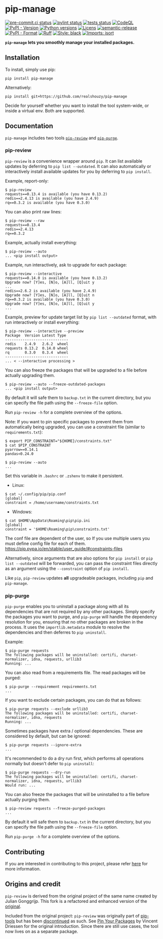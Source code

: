 # pip-manage

[![pre-commit.ci status](https://results.pre-commit.ci/badge/github/realshouzy/pip-manage/main.svg)](https://results.pre-commit.ci/latest/github/realshouzy/pip-manage/main)
[![pylint status](https://github.com/realshouzy/pip-manage/actions/workflows/pylint.yaml/badge.svg)](https://github.com/realshouzy/pip-manage/actions/workflows/pylint.yaml)
[![tests status](https://github.com/realshouzy/pip-manage/actions/workflows/test.yaml/badge.svg)](https://github.com/realshouzy/pip-manage/actions/workflows/test.yaml)
[![CodeQL](https://github.com/realshouzy/pip-manage/actions/workflows/codeql.yaml/badge.svg)](https://github.com/realshouzy/pip-manage/actions/workflows/codeql.yaml)
[![PyPI - Version](https://img.shields.io/pypi/v/pip-manage)](https://github.com/realshouzy/pip-manage/releases/latest)
[![Python versions](https://img.shields.io/pypi/pyversions/pip-manage.svg)](https://pypi.org/project/pip-manage/)
[![Licens](https://img.shields.io/pypi/l/pip-manage)](https://github.com/realshouzy/pip-review/blob/main/LICENSE)
[![semantic-release](https://img.shields.io/badge/%F0%9F%93%A6%F0%9F%9A%80-semantic--release-e10079.svg)](https://github.com/realshouzy/pip-manage/releases)
[![PyPI - Format](https://img.shields.io/pypi/format/pip-manage)](https://pypi.org/project/pip-manage/)
[![Ruff](https://img.shields.io/endpoint?url=https://raw.githubusercontent.com/astral-sh/ruff/main/assets/badge/v2.json)](https://github.com/astral-sh/ruff)
[![Style: black](https://img.shields.io/badge/code%20style-black-000000.svg)](https://github.com/psf/black)
[![Imports: isort](https://img.shields.io/badge/%20imports-isort-%231674b1?style=flat&labelColor=ef8336)](https://pycqa.github.io/isort/)

**`pip-manage` lets you smoothly manage your installed packages.**

## Installation

To install, simply use pip:

```console
pip install pip-manage
```

Alternatively:

```console
pip install git+https://github.com/realshouzy/pip-manage
```

Decide for yourself whether you want to install the tool system-wide, or
inside a virtual env. Both are supported.

## Documentation

`pip-manage` includes two tools [`pip-review`](#pip-review) and [`pip-purge`](#pip-purge).

### pip-review

`pip-review` is a convenience wrapper around `pip`. It can list
available updates by deferring to `pip list --outdated`. It can also
automatically or interactively install available updates for you by
deferring to `pip install`.

Example, report-only:

```console
$ pip-review
requests==0.13.4 is available (you have 0.13.2)
redis==2.4.13 is available (you have 2.4.9)
rq==0.3.2 is available (you have 0.3.0)
```

You can also print raw lines:

```console
$ pip-review --raw
requests==0.13.4
redis==2.4.13
rq==0.3.2
```

Example, actually install everything:

```console
$ pip-review --auto
... <pip install output>
```

Example, run interactively, ask to upgrade for each package:

```console
$ pip-review --interactive
requests==0.14.0 is available (you have 0.13.2)
Upgrade now? [Y]es, [N]o, [A]ll, [Q]uit y
...
redis==2.6.2 is available (you have 2.4.9)
Upgrade now? [Y]es, [N]o, [A]ll, [Q]uit n
rq==0.3.2 is available (you have 0.3.0)
Upgrade now? [Y]es, [N]o, [A]ll, [Q]uit y
...
```

Example, preview for update target list by `pip list --outdated` format,
with run interactively or install everything:

```console
$ pip-review --interactive --preview
Package  Version Latest Type
-----------------------------
redis    2.4.9   2.6.2  wheel
requests 0.13.2  0.14.0 wheel
rq       0.3.0   0.3.4  wheel
-----------------------------
... < --interactive processing >
```

You can also freeze the packages that will be upgraded to a file before actually upgrading them.

```console
$ pip-review --auto --freeze-outdated-packages
... <pip install output>
```

By default it will safe them to `backup.txt` in the current directory, but you can specify the file path using the `--freeze-file` option.

Run `pip-review -h` for a complete overview of the options.

Note: If you want to pin specific packages to prevent them from
automatically being upgraded, you can use a constraint file (similar to
`requirements.txt`):

```console
$ export PIP_CONSTRAINT="${HOME}/constraints.txt"
$ cat $PIP_CONSTRAINT
pyarrow==0.14.1
pandas<0.24.0

$ pip-review --auto
...
```

Set this variable in `.bashrc` or `.zshenv` to make it persistent.

- Linux:

```console
$ cat ~/.config/pip/pip.conf
[global]
constraint = /home/username/constraints.txt
```

- Windows:

```console
$ cat $HOME\AppData\Roaming\pip\pip.ini
[global]
constraint = '$HOME\Roaming\pip\constraints.txt'
```

The conf file are dependent of the user, so If you use multiple users
you must define config file for each of them.
<https://pip.pypa.io/en/stable/user_guide/#constraints-files>

Alternatively, since arguments that are also options for `pip install` or `pip list --outdated` will be forwarded,
you can pass the constraint files directly as an argument using the `--constraint` option of `pip install`.

Like `pip`, `pip-review` updates **all** upgradeable packages, including `pip` and
`pip-manage`.

### pip-purge

`pip-purge` enables you to uninstall a package along with all its dependencies that are not required by any other packages.
Simply specify the packages you want to purge, and `pip-purge` will handle the dependency resolution for you, ensuring that no other packages are broken in the process.
It uses the `importlib.metadata` module to resolve the dependencies and then deferres to `pip uninstall`.

Example:

```console
$ pip-purge requests
The following packages will be uninstalled: certifi, charset-normalizer, idna, requests, urllib3
Running: ...
```

You can also read from a requirements file. The read packages will be purged:

```console
$ pip-purge --requirement requirements.txt
...
```

If you want to exclude certain packages, you can do that as follows:

```console
$ pip-purge requests --exclude urllib3
The following packages will be uninstalled: certifi, charset-normalizer, idna, requests
Running: ...
```

Sometimes packages have extra / optional dependencies. These are considered by default, but can be ignored:

```console
$ pip-purge requests --ignore-extra
...
```

It's recommended to do a dry run first, which performs all operations normally but doesn't defer to `pip uninstall`:

```console
$ pip-purge requests --dry-run
The following packages will be uninstalled: certifi, charset-normalizer, idna, requests, urllib3
Would run: ...
```

You can also freeze the packages that will be uninstalled to a file before actually purging them.

```console
$ pip-review requests --freeze-purged-packages
...
```

By default it will safe them to `backup.txt` in the current directory, but you can specify the file path using the `--freeze-file` option.

Run `pip-purge -h` for a complete overview of the options.

## Contributing

If you are interested in contributing to this project, please refer [here](/CONTRIBUTING.md) for more information.

## Origins and credit

`pip-review` is derived from the original project of the same name created by Julian Gonggrijp. This fork is a refactored and enhanced version of the [original](https://github.com/jgonggrijp/pip-review).

Included from the original project:
`pip-review` was originally part of
[pip-tools](https://github.com/nvie/pip-tools/) but has been
[discontinued](https://github.com/nvie/pip-tools/issues/185) as such.
See [Pin Your Packages](http://nvie.com/posts/pin-your-packages/) by
Vincent Driessen for the original introduction. Since there are still
use cases, the tool now lives on as a separate package.
